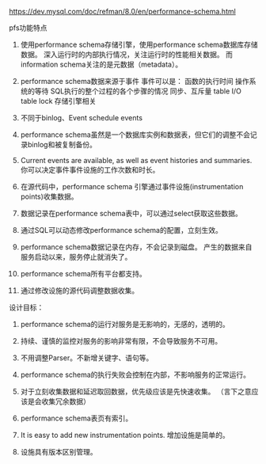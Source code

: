 
https://dev.mysql.com/doc/refman/8.0/en/performance-schema.html


pfs功能特点

1. 使用performance schema存储引擎，使用performance schema数据库存储数据。
深入运行时的内部执行情况，关注运行时的性能相关数据。
而information schema关注的是元数据（metadata）。

2. performance schema数据来源于事件
事件可以是：
函数的执行时间
操作系统的等待
SQL执行的整个过程的各个步骤的情况
同步、互斥量
table I/O
table lock
存储引擎相关

3. 不同于binlog、Event schedule events

4. performance schema虽然是一个数据库实例和数据表，但它们的调整不会记录binlog和被复制备份。

5. Current events are available, as well as event histories and summaries. 
你可以决定事件事件设施的工作次数和时长。

6. 在源代码中，performance schema 引擎通过事件设施(instrumentation points)收集数据。

7. 数据记录在performance schema表中，可以通过select获取这些数据。

8. 通过SQL可以动态修改performance schema的配置，立刻生效。

9. performance schema数据记录在内存，不会记录到磁盘。
产生的数据来自服务启动以来，服务停止就消失了。

10. performance schema所有平台都支持。

11. 通过修改设施的源代码调整数据收集。

设计目标：
1. performance schema的运行对服务是无影响的，无感的，透明的。

2. 持续、谨慎的监控对服务的影响非常有限，不会导致服务不可用。

3. 不用调整Parser。不新增关键字、语句等。

4. performance schema的执行失败会控制在内部，不影响服务的正常运行。

5. 对于立刻收集数据和延迟取回数据，优先级应该是先快速收集。
（言下之意应该是会收集冗余数据）

6. performance schema表页有索引。

7. It is easy to add new instrumentation points.
增加设施是简单的。

8. 设施具有版本区别管理。

